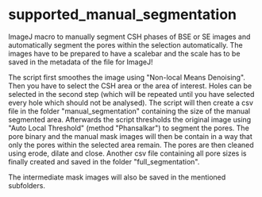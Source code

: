 # supported_manual_segmentation
ImageJ macro to manually segment CSH phases of BSE or SE images and automatically segment the pores within the selection automatically. The images have to be prepared to have a scalebar and the scale has to be saved in the metadata of the file for ImageJ!

The script first smoothes the image using "Non-local Means Denoising".
Then you have to select the CSH area or the area of interest. Holes can be selected in the second step (which will be repeated until you have selected every hole which should not be analysed).
The script will then create a csv file in the folder "manual_segmentation" containing the size of the manual segmented area.
Afterwards the script thresholds the original image using "Auto Local Threshold" (method "Phansalkar") to segment the pores. The pore binary and the manual mask images will then be contain in a way that only the pores within the selected area remain.
The pores are then cleaned using erode, dilate and close.
Another csv file containing all pore sizes is finally created and saved in the folder "full_segmentation".

The intermediate mask images will also be saved in the mentioned subfolders.
